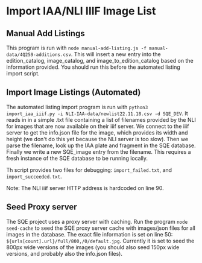 # Import IAA/NLI IIIF Image List

## Manual Add Listings

This program is run with `node manual-add-listing.js -f manual-data/4Q259-additions.csv`.  This will insert a new entry into the edition_catalog, image_catalog, and image_to_edition_catalog based on the information provided.  You should run this before the automated listing import script. 

## Import Image Listings (Automated)

The automated listing import program is run with `python3 import_iaa_iiif.py -i NLI-IAA-data/newlist22.11.18.csv -d SQE_DEV`.  It reads in in a simple .txt file containing a list of filenames provided by the NLI for images that are now available on their iiif server.  We connect to the iiif server to get the info.json file for the image, which provides its width and height (we don't do this yet because the NLI server is too slow). Then we parse the filename, look up the IAA plate and fragment in the SQE database.  Finally we write a new SQE_image entry from the filename.  This requires a fresh instance of the SQE database to be running locally.

Th script provides two files for debugging: `import_failed.txt`, and `import_succeeded.txt`.

Note: The NLI iiif server HTTP address is hardcoded on line 90.

## Seed Proxy server

The SQE project uses a proxy server with caching.  Run the program `node seed-cache` to seed the SQE proxy server cache with images/json files for all images in the database.  The exact file information is set on line 50: `${urls[count].url}/full/800,/0/default.jpg`.  Currently it is set to seed the 800px wide versions of the images (you should also seed 150px wide versions, and probably also the info.json files).
